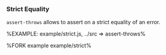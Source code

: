 
### Strict Equality

`assert-throws` allows to assert on a strict equality of an error.

%EXAMPLE: example/strict.js, ../src => assert-throws%

%FORK example example/strict%
